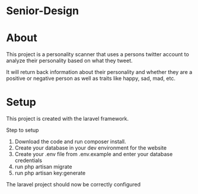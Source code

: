 # Senior-Design

# About

This project is a personality scanner that uses a persons twitter account to analyze their personality based on what they tweet.

It will return back information about their personality and whether they are a positive or negative person as well as traits like happy, sad, mad, etc.

# Setup

This project is created with the laravel framework.

Step to setup
1. Download the code and run composer install.
2. Create your database in your dev environment for the website
3. Create your .env file from .env.example and enter your database credentials
4. run php artisan migrate
5. run php artisan key:generate

The laravel project should now be correctly configured
